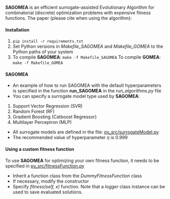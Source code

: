 **SAGOMEA** is an efficient surrogate-assisted Evolutionary Algorithm for combinatorial (discrete) optimization problems with expensive fitness functions.
The paper (please cite when using the algorithm): 
#### Installation
1. ```pip install -r requirements.txt```
2. Set Python versions in *Makefile_SAGOMEA* and *Makefile_GOMEA* to the Python paths of your system
3. To compile **SAGOMEA**: ```make -f Makefile_SAGOMEA```
To compile **GOMEA**: ```make -f Makefile_GOMEA```


#### SAGOMEA
- An example of how to run SAGOMEA with the default hyperparameters is specified in the function
**run_SAGOMEA** in the *run_algorithms.py* file
- You can specify a surrogate model type used by **SAGOMEA**:
1. Support Vector Regression (SVR)
2.  Random Forest (RF)
3. Gradient Boosting (Catboost Regressor)
4. Multilayer Perceptron (MLP)
- All surrogate models are defined in the file: [py_src/surrogateModel.py](py_src/surrogateModel.py)
- The recommended value of hyperparameter $\eta$ is 0.999


#### Using a custom fitness function
To use **SAGOMEA** for optimizing your own fitness function, it needs to be specified in [py_src/fitnessFunction.py](py_src/fitnessFunction.py)
- Inherit a function class from the *DummyFitnessFunction* class
- If necessary, modify the constructor
- Specify *fitness(self, x)* function. Note that a *logger* class instance can be used to save evaluated solutions.

